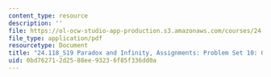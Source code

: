 ```yaml
---
content_type: resource
description: ''
file: https://ol-ocw-studio-app-production.s3.amazonaws.com/courses/24-118-paradox-and-infinity-spring-2019/0bd762712d2588ee93236f85f336dd0a_MIT24_118S19_ProblemSet10.pdf
file_type: application/pdf
resourcetype: Document
title: "24.118_S19 Paradox and Infinity, Assignments: Problem Set 10: G\xF6del's Theorem "
uid: 0bd76271-2d25-88ee-9323-6f85f336dd0a
---
```

